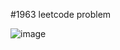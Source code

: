 #1963 leetcode problem

![image](https://user-images.githubusercontent.com/107335905/173870594-48007aa5-cf43-40c7-86ee-2e98aa3365f9.png)


